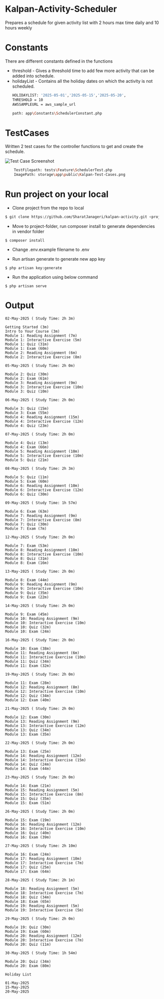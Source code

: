 # Kalpan-Activity-Scheduler
Prepares a schedule for given activity list  with 2 hours max time daily and 10 hours weekly 

# Constants
There are different constants defined in the functions 
 - threshold - Gives a threshold time to add few more activity that can be added into schedule.
 - holidayList - Contains all the holiday dates on which the activity is not scheduled.
    ```bash
    HOLIDAYLIST: '2025-05-01','2025-05-15','2025-05-20',
    THRESHOLD = 10
    AWSSAMPLEURL = aws_sample_url

    path: app\Constants\SchedulerConstant.php

    
# TestCases
Written 2 test cases for the controller functions to get and create the schedule.

![Test Case Screenshot](.\storage\app\public\Kalpan-Test-Cases.png)
```bash
    TestFilepath: tests\Feature\SchedulerTest.php
    ImagePath: storage\app\public\Kalpan-Test-Cases.png
```

# Run project on your local 
- Clone project from the repo to local
 ```bash
 $ git clone https://github.com/SharatJanageri/kalpan-activity.git <project-folder-name>
 ``` 
- Move to project-folder, run composer install to generate dependencies in vendor folder 
 ```
 $ composer install
```
- Change .env.example filename to .env

- Run artisan generate to generate new app key
```
$ php artisan key:generate
```

- Run the application using below command 
```
$ php artisan serve
```
# Output 
 ```
 02-May-2025 ( Study Time: 2h 3m)

Getting Started (3m)
Intro to Your Course (3m)
Module 1: Reading Assignment (7m)
Module 1: Interactive Exercise (5m)
Module 1: Quiz (31m)
Module 1: Exam (60m)
Module 2: Reading Assignment (6m)
Module 2: Interactive Exercise (8m)

05-May-2025 ( Study Time: 2h 0m)

Module 2: Quiz (30m)
Module 2: Exam (61m)
Module 3: Reading Assignment (9m)
Module 3: Interactive Exercise (10m)
Module 3: Quiz (10m)

06-May-2025 ( Study Time: 2h 0m)

Module 3: Quiz (15m)
Module 3: Exam (55m)
Module 4: Reading Assignment (15m)
Module 4: Interactive Exercise (12m)
Module 4: Quiz (23m)

07-May-2025 ( Study Time: 2h 0m)

Module 4: Quiz (13m)
Module 4: Exam (66m)
Module 5: Reading Assignment (10m)
Module 5: Interactive Exercise (10m)
Module 5: Quiz (21m)

08-May-2025 ( Study Time: 2h 3m)

Module 5: Quiz (11m)
Module 5: Exam (60m)
Module 6: Reading Assignment (10m)
Module 6: Interactive Exercise (12m)
Module 6: Quiz (30m)

09-May-2025 ( Study Time: 1h 57m)

Module 6: Exam (63m)
Module 7: Reading Assignment (9m)
Module 7: Interactive Exercise (8m)
Module 7: Quiz (30m)
Module 7: Exam (7m)

12-May-2025 ( Study Time: 2h 0m)

Module 7: Exam (53m)
Module 8: Reading Assignment (10m)
Module 8: Interactive Exercise (10m)
Module 8: Quiz (31m)
Module 8: Exam (16m)

13-May-2025 ( Study Time: 2h 0m)

Module 8: Exam (44m)
Module 9: Reading Assignment (9m)
Module 9: Interactive Exercise (10m)
Module 9: Quiz (35m)
Module 9: Exam (22m)

14-May-2025 ( Study Time: 2h 0m)

Module 9: Exam (45m)
Module 10: Reading Assignment (9m)
Module 10: Interactive Exercise (10m)
Module 10: Quiz (32m)
Module 10: Exam (24m)

16-May-2025 ( Study Time: 2h 0m)

Module 10: Exam (38m)
Module 11: Reading Assignment (6m)
Module 11: Interactive Exercise (10m)
Module 11: Quiz (34m)
Module 11: Exam (32m)

19-May-2025 ( Study Time: 2h 0m)

Module 11: Exam (28m)
Module 12: Reading Assignment (8m)
Module 12: Interactive Exercise (10m)
Module 12: Quiz (34m)
Module 12: Exam (40m)

21-May-2025 ( Study Time: 2h 0m)

Module 12: Exam (30m)
Module 13: Reading Assignment (9m)
Module 13: Interactive Exercise (12m)
Module 13: Quiz (34m)
Module 13: Exam (35m)

22-May-2025 ( Study Time: 2h 0m)

Module 13: Exam (25m)
Module 14: Reading Assignment (12m)
Module 14: Interactive Exercise (15m)
Module 14: Quiz (24m)
Module 14: Exam (44m)

23-May-2025 ( Study Time: 2h 0m)

Module 14: Exam (21m)
Module 15: Reading Assignment (5m)
Module 15: Interactive Exercise (8m)
Module 15: Quiz (35m)
Module 15: Exam (51m)

26-May-2025 ( Study Time: 2h 0m)

Module 15: Exam (19m)
Module 16: Reading Assignment (12m)
Module 16: Interactive Exercise (10m)
Module 16: Quiz (40m)
Module 16: Exam (39m)

27-May-2025 ( Study Time: 2h 10m)

Module 16: Exam (24m)
Module 17: Reading Assignment (10m)
Module 17: Interactive Exercise (7m)
Module 17: Quiz (25m)
Module 17: Exam (64m)

28-May-2025 ( Study Time: 2h 1m)

Module 18: Reading Assignment (5m)
Module 18: Interactive Exercise (7m)
Module 18: Quiz (34m)
Module 18: Exam (65m)
Module 19: Reading Assignment (5m)
Module 19: Interactive Exercise (5m)

29-May-2025 ( Study Time: 2h 0m)

Module 19: Quiz (30m)
Module 19: Exam (60m)
Module 20: Reading Assignment (12m)
Module 20: Interactive Exercise (7m)
Module 20: Quiz (11m)

30-May-2025 ( Study Time: 1h 54m)

Module 20: Quiz (34m)
Module 20: Exam (80m)

Holiday List

01-May-2025
15-May-2025
20-May-2025

```